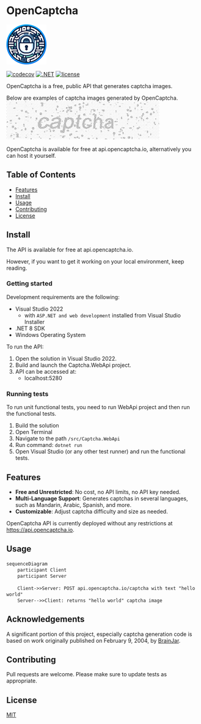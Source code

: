 # OpenCaptcha

![banner](docs/logo.png)

[![codecov](https://codecov.io/gh/ashtonav/opencaptcha/graph/badge.svg?token=ZD0L2LC2U0)](https://codecov.io/gh/ashtonav/opencaptcha)
[![.NET](https://github.com/ashtonav/opencaptcha/actions/workflows/dotnet.yml/badge.svg)](https://github.com/ashtonav/opencaptcha/actions/workflows/dotnet.yml)
[![license](https://img.shields.io/github/license/ashtonav/opencaptcha.svg)](LICENSE)

OpenCaptcha is a free, public API that generates captcha images.

Below are examples of captcha images generated by OpenCaptcha.
![banner](docs/captcha_examples.gif)

[//]: # (TODO: Add examples of multi-ligual images here)

OpenCaptcha is available for free at api.opencaptcha.io, alternatively you can host it yourself.

## Table of Contents

- [Features](#features)
- [Install](#install)
- [Usage](#usage)
- [Contributing](#contributing)
- [License](#license)

## Install

The API is available for free at api.opencaptcha.io.

However, if you want to get it working on your local environment, keep reading.


### Getting started

Development requirements are the following:
- Visual Studio 2022
    - with `ASP.NET and web development` installed from Visual Studio Installer
- .NET 8 SDK
- Windows Operating System

To run the API:
1. Open the solution in Visual Studio 2022.
2. Build and launch the Captcha.WebApi project.
3. API can be accessed at:
    - localhost:5280

### Running tests

To run unit functional tests, you need to run WebApi project and then run the functional tests.

1. Build the solution
2. Open Terminal
3. Navigate to the path `/src/Captcha.WebApi`
4. Run command: `dotnet run`
5. Open Visual Studio (or any other test runner) and run the functional tests.


## Features

- **Free and Unrestricted**: No cost, no API limits, no API key needed.
- **Multi-Language Support**: Generates captchas in several languages, such as Mandarin, Arabic, Spanish, and more.
- **Customizable**: Adjust captcha difficulty and size as needed.

OpenCaptcha API is currently deployed without any restrictions at https://api.opencaptcha.io.


## Usage

```mermaid
sequenceDiagram
    participant Client
    participant Server

    Client->>Server: POST api.opencaptcha.io/captcha with text "hello world"
    Server-->>Client: returns "hello world" captcha image
```

## Acknowledgements

A significant portion of this project, especially captcha generation code is based on work originally published on February 9, 2004, by [BrainJar](https://www.codeproject.com/Articles/5947/CAPTCHA-Image).

## Contributing

Pull requests are welcome. Please make sure to update tests as appropriate.

## License

[MIT](https://choosealicense.com/licenses/mit/)
